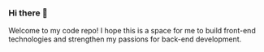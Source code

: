 ### Hi there 👋

Welcome to my code repo! I hope this is a space for me to build front-end technologies and strengthen my passions for back-end development.

<!-- 🔭 I’m currently working on building .NET Core apps using the "Head First C#" book.

🌱 I’m currently learning front-end development using React, GraphQL, Node.js, and Apollo.

🌱 I’m currently learning back-end development using C++, SQL, and Java through [HackerRank](https://www.hackerrank.com/Narnian12?hr_r=1). -->

<!-- ![Peter's GitHub stats](https://github-readme-stats.vercel.app/api?username=narnian12&show_icons=true&theme=tokyonight&hide=stars,prs,contribs) -->

<!-- ![Top Langs](https://github-readme-stats.vercel.app/api/top-langs/?username=narnian12&layout=compact&theme=tokyonight&exclude_repo=ckjm-di,apollographql_fullstack_tutorial,ckjm-di-projects) -->

<!--
**Narnian12/narnian12** is a ✨ _special_ ✨ repository because its `README.md` (this file) appears on your GitHub profile.

Here are some ideas to get you started:

- 🔭 I’m currently working on ...
- 🌱 I’m currently learning ...
- 👯 I’m looking to collaborate on ...
- 🤔 I’m looking for help with ...
- 💬 Ask me about ...
- 📫 How to reach me: ...
- 😄 Pronouns: ...
- ⚡ Fun fact: ...
-->

